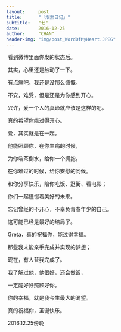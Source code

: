 ```yaml
---
layout:     post
title:      "「烟熏日记」"
subtitle:   "七"
date:       2016-12-25
author:     "CHAN"
header-img: "img/post_WordOfMyHeart.JPEG"
---
```


​	看到微博里面你发的状态后。

​	其实，心里还是触动了一下。

​	有点痛吧，我还是没那么慷慨。

​	不安，难受，但是还是为你感到开心。

​	兴许，爱一个人的真谛就应该是这样的吧。

​	真的希望你能过得开心。

​	爱，其实就是在一起。

​	他能照顾你，在你生病的时候，

​	为你端茶倒水，给你一个拥抱。

​	在你难过的时候，给你安慰的问候。

​	和你分享快乐，陪你吃饭、逛街、看电影；

​	你们一起憧憬着美好的未来。

​	忘记曾经的不开心，不辜负青春年少的自己。

​	这可能已经是最好的结局了。	

​	Greta，真的祝福你，能过得幸福。

​	那些我未能亲手完成并实现的梦想；

​	现在，有人替我完成了。

​	我了解过他，他很好，还会做饭，

​	一定能好好照顾好你。

​	你的幸福，就是我今生最大的渴望。

​	真的祝福你，圣诞快乐。

​	2016.12.25傍晚

